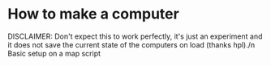 # How to make a computer
DISCLAIMER: Don't expect this to work perfectly, it's just an experiment and it does not save the current state of the computers on load (thanks hpl)./n
Basic setup on a map script


